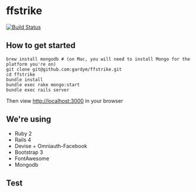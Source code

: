 # ffstrike
 
[![Build Status](https://snap-ci.com/p8jIF5XroTIkH2WUa-0PxBlDDzQH-U7akv3IDx7KL8g/build_image)](https://snap-ci.com/projects/gardym/ffstrike/build_history)

## How to get started

    brew install mongodb # (on Mac, you will need to install Mongo for the platform you're on)
    git clone git@github.com:gardym/ffstrike.git
    cd ffstrike
    bundle install
    bundle exec rake mongo:start
    bundle exec rails server

Then view [http://localhost:3000](http://localhost:3000) in your browser

## We're using

- Ruby 2
- Rails 4
- Devise + Omniauth-Facebook
- Bootstrap 3
- FontAwesome
- Mongodb

## Test
